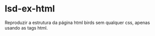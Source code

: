 # lsd-ex-html

Reproduzir a estrutura da página html birds sem qualquer css, apenas usando as tags html.

